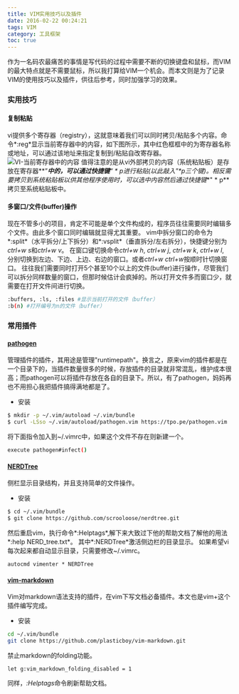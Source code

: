 ```yaml
---
title: VIM实用技巧以及插件
date: 2016-02-22 00:24:21
tags: VIM
category: 工具框架
toc: true
---
```

作为一名码农最痛苦的事情是写代码的过程中需要不断的切换键盘和鼠标，而VIM的最大特点就是不需要鼠标，所以我打算给VIM一个机会。而本文则是为了记录VIM的使用技巧以及插件，供往后参考，同时加强学习的效果。
### 实用技巧
#### 复制粘贴
vi提供多个寄存器（registry），这就意味着我们可以同时拷贝/粘贴多个内容。命令*:reg*显示当前寄存器中的内容，如下图所示，其中红色框框中的为寄存器名称或地址，可以通过该地址来指定复制到/粘贴自改寄存器。
![VI-当前寄存器中的内容](/content/images/2016/02/vi_reg.jpg)
值得注意的是从vi外部拷贝的内容（系统粘贴板）是存放在寄存器**”***中的，可以通过快捷键**“ * p**进行粘贴(以此敲入"\*p三个键)。相反需要拷贝到系统粘贴板以供其他程序使用时，可以选中内容然后通过快捷键**" * p**拷贝至系统粘贴板中。
#### 多窗口/文件(buffer)操作
现在不管多小的项目，肯定不可能是单个文件构成的，程序员往往需要同时编辑多个文件。由此多个窗口同时编辑就显得尤其重要。
vim中拆分窗口的命令为*:split*（水平拆分/上下拆分）和*:vsplit*（垂直拆分/左右拆分），快捷键分别为*ctrl+w s*和*ctrl+w v*。
在窗口键切换命令*ctrl+w h*, *ctrl+w j*, *ctrl+w k*, *ctrl+w l*, 分别切换到左边、下边、上边、右边的窗口。或者*ctrl+w ctrl+w*按顺时针切换窗口。
往往我们需要同时打开5个甚至10个以上的文件(buffer)进行操作，尽管我们可以拆分同样数量的窗口，但那时候估计会疯掉的。所以打开文件多而窗口少，就需要在打开文件间进行切换。
``` bash
:buffers, :ls, :files #显示当前打开的文件（buffer）
:b(n) #打开编号为n的文件（buffer）
```
### 常用插件 
#### [pathogen](https://github.com/tpope/vim-pathogen)
管理插件的插件，其用途是管理"runtimepath"。换言之，原来vim的插件都是在一个目录下的，当插件数量很多的时候，存放插件的目录就非常混乱，维护成本很高；而pathogen可以将插件存放在各自的目录下。所以，有了pathogen，妈妈再也不用担心我把插件搞得满地都是了。
- 安装
``` bash
$ mkdir -p ~/.vim/autoload ~/.vim/bundle
$ curl -LSso ~/.vim/autoload/pathogen.vim https://tpo.pe/pathogen.vim
```
将下面指令加入到~/.vimrc中，如果这个文件不存在则新建一个。
``` bash
execute pathogen#infect()
```
#### [NERDTree](https://github.com/scrooloose/nerdtree)
侧栏显示目录结构，并且支持简单的文件操作。
- 安装
``` bash
$ cd ~/.vim/bundle
$ git clone https://github.com/scrooloose/nerdtree.git
```
然后重启vim，执行命令*:Helptags*,解下来大致过下他的帮助文档了解他的用法*:help NERD_tree.txt*。
其中*:NERDTree*激活侧边栏的目录显示。
如果希望vi每次起来都自动显示目录，只需要修改~/.vimrc。
``` 
autocmd vimenter * NERDTree
```
#### [vim-markdown](https://github.com/plasticboy/vim-markdown)
Vim对markdown语法支持的插件，在vim下写文档必备插件。本文也是vim+这个插件编写完成。
- 安装
``` bash
cd ~/.vim/bundle
git clone https://github.com/plasticboy/vim-markdown.git
```
禁止markdown的folding功能。
``` 
let g:vim_markdown_folding_disabled = 1
```
同样，*:Helptags*命令刷新帮助文档。
